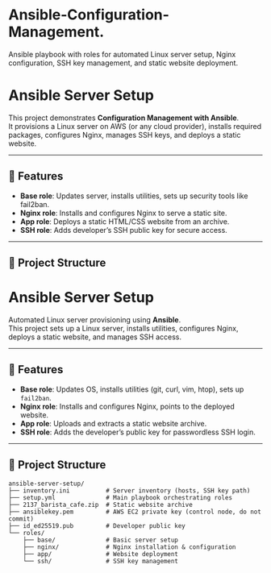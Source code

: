 # Ansible-Configuration-Management.
Ansible playbook with roles for automated Linux server setup, Nginx configuration, SSH key management, and static website deployment.


# Ansible Server Setup

This project demonstrates **Configuration Management with Ansible**.  
It provisions a Linux server on AWS (or any cloud provider), installs required packages, configures Nginx, manages SSH keys, and deploys a static website.

---

## 🚀 Features
- **Base role**: Updates server, installs utilities, sets up security tools like fail2ban.
- **Nginx role**: Installs and configures Nginx to serve a static site.
- **App role**: Deploys a static HTML/CSS website from an archive.
- **SSH role**: Adds developer’s SSH public key for secure access.

---

## 📂 Project Structure

# Ansible Server Setup

Automated Linux server provisioning using **Ansible**.  
This project sets up a Linux server, installs utilities, configures Nginx, deploys a static website, and manages SSH access.

---

## 🚀 Features
- **Base role**: Updates OS, installs utilities (git, curl, vim, htop), sets up `fail2ban`.
- **Nginx role**: Installs and configures Nginx, points to the deployed website.
- **App role**: Uploads and extracts a static website archive.
- **SSH role**: Adds the developer’s public key for passwordless SSH login.

---

## 📂 Project Structure

```text
ansible-server-setup/
├── inventory.ini          # Server inventory (hosts, SSH key path)
├── setup.yml              # Main playbook orchestrating roles
├── 2137_barista_cafe.zip  # Static website archive
├── ansiblekey.pem         # AWS EC2 private key (control node, do not commit)
├── id_ed25519.pub         # Developer public key
└── roles/
    ├── base/              # Basic server setup
    ├── nginx/             # Nginx installation & configuration
    ├── app/               # Website deployment
    └── ssh/               # SSH key management


